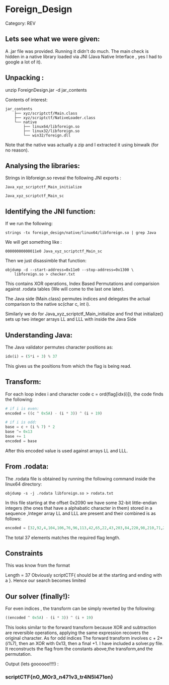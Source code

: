 # Foreign_Design

Category: REV

## Lets see what we were given:

A .jar file was provided. Running it didn't do much.
The main check is hidden in a native library loaded via JNI (Java Native Interface , yes I had to google a lot of it).

## Unpacking :
unzip ForeignDesign.jar -d jar_contents

Contents of interest:
```text
jar_contents
    ├── xyz/scriptctf/Main.class
    ├── xyz/scriptctf/NativeLoader.class
    └── native
        ├── linux64/libforeign.so
        ├── linux32/libforeign.so
        └── win32/foreign.dll
```
Note that the native was actually a zip and I extracted it using binwalk (for no reason).

## Analysing the libraries:

Strings in libforeign.so reveal the following JNI exports :
```text
Java_xyz_scriptctf_Main_initialize

Java_xyz_scriptctf_Main_sc 
```
## Identifying the JNI function:
If we run the following: 
```shell
strings -tx foreign_design/native/linux64/libforeign.so | grep Java
```
We will get something like :
```text
00000000000011e0 Java_xyz_scriptctf_Main_sc
```
Then we just disassimble that function:
```shell
objdump -d --start-address=0x11e0 --stop-address=0x1300 \
    libforeign.so > checker.txt
```
This contains XOR operations, Index Based Permutations and comparision against .rodata tables (We will come to the last one later).

The Java side (Main.class) permutes indices and delegates the actual comparison to the native sc(char c, int i).

Similarly we do for Java_xyz_scriptctf_Main_initialize and find that initialize() sets up two integer arrays LL and LLL with inside the Java Side

## Understanding Java:

The Java validator permutes character positions as:
```python
idx(i) = (5*i + 3) % 37
```
This gives us the positions from which the flag is being read.

## Transform:

For each loop index i and character code c = ord(flag\[idx(i)\]), the code finds the following:
```python
# if i is even:
encoded = ((c ^ 0x5A) - (i * 3)) ^ (i + 19)

# if i is odd:
base = c + (i % 7) * 2
base ^= 0x13
base += 1
encoded = base
```

After this encoded value is used against arrays LL and LLL.
## From .rodata:
The .rodata file is obtained by running the following command inside the linux64 directory:
```shell
objdump -s -j .rodata libforeign.so > rodata.txt
```
In this file starting at the offset 0x2090 we have some 32-bit little-endian integers (the ones that have a alphabatic character in them) stored in a sequence 
,Integer array LL and LLL are present and their combined is as follows:
```python
encoded = [32,92,4,104,106,76,96,113,42,65,22,43,203,84,220,98,210,71,29,123,20,125,199,76,230,117,243,84,54,103,197,104,251,83,253,128,159] 
```
The total 37 elements matches the required flag length.
## Constraints
This was know from the format

Length = 37
Obviously scriptCTF{ should be at the starting and ending with a }.
Hence our search becomes limited

## Our solver (finally!):
For even indices , the transform can be simply reverted by the following: 
```python
((encoded ^ 0x5A) - (i * 3)) ^ (i + 19)
```
This looks similar to the forward transform because XOR and subtraction are reversible operations, applying the same expression recovers the original character.
As for odd indices The forward transform involves c + 2*(i%7), then an XOR with 0x13, then a final +1.
I have included a solver.py file. It reconstructs the flag from the constants above,the transform,and the
permutation.

Output (lets goooooo!!!!) :

### scriptCTF{nO_MOr3_n471v3_tr4N5l471on} 
